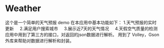 # Weather
这个是一个简单的天气预报 demo
在本应用中基本功能如下：
     1.天气预报的实时更新
     2.满足用户搜索城市
     3.展示近7天的天气情况
     4.天假空气质量的检测
应用中用到了第三方的接口，对返回的json数据进行解析。
用到了 Volley，Gson外库来帮助对数据进行解析和封装。
